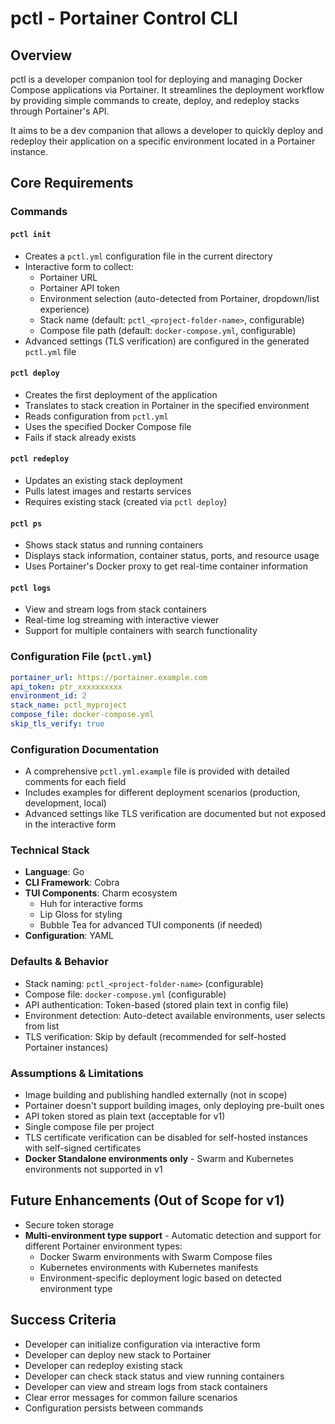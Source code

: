 # pctl - Portainer Control CLI

## Overview
pctl is a developer companion tool for deploying and managing Docker Compose applications via Portainer. It streamlines the deployment workflow by providing simple commands to create, deploy, and redeploy stacks through Portainer's API.

It aims to be a dev companion that allows a developer to quickly deploy and redeploy their application on a specific environment located in a Portainer instance.

## Core Requirements

### Commands

#### `pctl init`
- Creates a `pctl.yml` configuration file in the current directory
- Interactive form to collect:
  - Portainer URL
  - Portainer API token
  - Environment selection (auto-detected from Portainer, dropdown/list experience)
  - Stack name (default: `pctl_<project-folder-name>`, configurable)
  - Compose file path (default: `docker-compose.yml`, configurable)
- Advanced settings (TLS verification) are configured in the generated `pctl.yml` file

#### `pctl deploy`
- Creates the first deployment of the application
- Translates to stack creation in Portainer in the specified environment
- Reads configuration from `pctl.yml`
- Uses the specified Docker Compose file
- Fails if stack already exists

#### `pctl redeploy`
- Updates an existing stack deployment
- Pulls latest images and restarts services
- Requires existing stack (created via `pctl deploy`)

#### `pctl ps`
- Shows stack status and running containers
- Displays stack information, container status, ports, and resource usage
- Uses Portainer's Docker proxy to get real-time container information

#### `pctl logs`
- View and stream logs from stack containers
- Real-time log streaming with interactive viewer
- Support for multiple containers with search functionality

### Configuration File (`pctl.yml`)
```yaml
portainer_url: https://portainer.example.com
api_token: ptr_xxxxxxxxxx
environment_id: 2
stack_name: pctl_myproject
compose_file: docker-compose.yml
skip_tls_verify: true
```

### Configuration Documentation
- A comprehensive `pctl.yml.example` file is provided with detailed comments for each field
- Includes examples for different deployment scenarios (production, development, local)
- Advanced settings like TLS verification are documented but not exposed in the interactive form

### Technical Stack
- **Language**: Go
- **CLI Framework**: Cobra
- **TUI Components**: Charm ecosystem
  - Huh for interactive forms
  - Lip Gloss for styling
  - Bubble Tea for advanced TUI components (if needed)
- **Configuration**: YAML

### Defaults & Behavior
- Stack naming: `pctl_<project-folder-name>` (configurable)
- Compose file: `docker-compose.yml` (configurable)  
- API authentication: Token-based (stored plain text in config file)
- Environment detection: Auto-detect available environments, user selects from list
- TLS verification: Skip by default (recommended for self-hosted Portainer instances)

### Assumptions & Limitations
- Image building and publishing handled externally (not in scope)
- Portainer doesn't support building images, only deploying pre-built ones
- API token stored as plain text (acceptable for v1)
- Single compose file per project
- TLS certificate verification can be disabled for self-hosted instances with self-signed certificates
- **Docker Standalone environments only** - Swarm and Kubernetes environments not supported in v1

## Future Enhancements (Out of Scope for v1)
- Secure token storage
- **Multi-environment type support** - Automatic detection and support for different Portainer environment types:
  - Docker Swarm environments with Swarm Compose files
  - Kubernetes environments with Kubernetes manifests
  - Environment-specific deployment logic based on detected environment type

## Success Criteria
- Developer can initialize configuration via interactive form
- Developer can deploy new stack to Portainer
- Developer can redeploy existing stack
- Developer can check stack status and view running containers
- Developer can view and stream logs from stack containers
- Clear error messages for common failure scenarios
- Configuration persists between commands